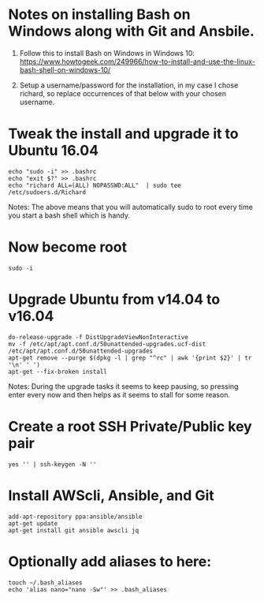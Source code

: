 # Notes on installing Bash on Windows along with Git and Ansbile.

1. Follow this to install Bash on Windows in Windows 10:
https://www.howtogeek.com/249966/how-to-install-and-use-the-linux-bash-shell-on-windows-10/

2. Setup a username/password for the installation, in my case I chose richard, so replace occurrences of that below with your chosen username.

# Tweak the install and upgrade it to Ubuntu 16.04
```
echo "sudo -i" >> .bashrc
echo "exit $?" >> .bashrc
echo "richard ALL=(ALL) NOPASSWD:ALL"  | sudo tee /etc/sudoers.d/Richard
```
Notes: The above means that you will automatically sudo to root every time you start a bash shell which is handy.

# Now become root
```
sudo -i
```

# Upgrade Ubuntu from v14.04 to v16.04
```
do-release-upgrade -f DistUpgradeViewNonInteractive
mv -f /etc/apt/apt.conf.d/50unattended-upgrades.ucf-dist /etc/apt/apt.conf.d/50unattended-upgrades
apt-get remove --purge $(dpkg -l | grep "^rc" | awk '{print $2}' | tr '\n' ' ')
apt-get --fix-broken install

```
Notes: During the upgrade tasks it seems to keep pausing, so pressing enter every now and then helps as it seems to stall for some reason.

# Create a root SSH Private/Public key pair
```
yes '' | ssh-keygen -N ''
```

# Install AWScli, Ansible, and Git
```
add-apt-repository ppa:ansible/ansible
apt-get update
apt-get install git ansible awscli jq
```

# Optionally add aliases to here:
```
touch ~/.bash_aliases
echo 'alias nano="nano -Sw"' >> .bash_aliases
```
